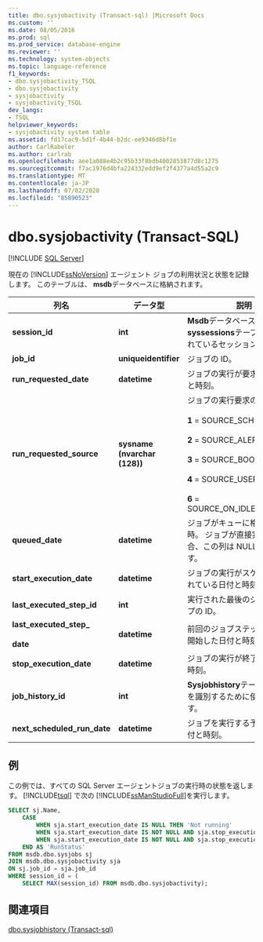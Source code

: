 ```yaml
---
title: dbo.sysjobactivity (Transact-sql) |Microsoft Docs
ms.custom: ''
ms.date: 08/05/2016
ms.prod: sql
ms.prod_service: database-engine
ms.reviewer: ''
ms.technology: system-objects
ms.topic: language-reference
f1_keywords:
- dbo.sysjobactivity_TSQL
- dbo.sysjobactivity
- sysjobactivity
- sysjobactivity_TSQL
dev_langs:
- TSQL
helpviewer_keywords:
- sysjobactivity system table
ms.assetid: fd17cac9-5d1f-4b44-b2dc-ee9346d8bf1e
author: CarlRabeler
ms.author: carlrab
ms.openlocfilehash: aee1a088e4b2c95b33f8bdb4002853877d8c1275
ms.sourcegitcommit: f7ac1976d4bfa224332edd9ef2f4377a4d55a2c9
ms.translationtype: MT
ms.contentlocale: ja-JP
ms.lasthandoff: 07/02/2020
ms.locfileid: "85890523"
---
```

# <a name="dbosysjobactivity-transact-sql"></a>dbo.sysjobactivity (Transact-SQL)
[!INCLUDE [SQL Server](../../includes/applies-to-version/sqlserver.md)]

  現在の [!INCLUDE[ssNoVersion](../../includes/ssnoversion-md.md)] エージェント ジョブの利用状況と状態を記録します。  このテーブルは、 **msdb**データベースに格納されます。
  
|列名|データ型|説明|  
|-----------------|---------------|-----------------|  
|**session_id**|**int**|**Msdb**データベースの**syssessions**テーブルに格納されているセッションの ID。|  
|**job_id**|**uniqueidentifier**|ジョブの ID。|  
|**run_requested_date**|**datetime**|ジョブの実行が要求された日付と時刻。|  
|**run_requested_source**|**sysname (nvarchar (128))**|ジョブの実行要求の発生元。<br /><br /> **1** = SOURCE_SCHEDULER<br /><br /> **2** = SOURCE_ALERTER<br /><br /> **3** = SOURCE_BOOT<br /><br /> **4** = SOURCE_USER<br /><br /> **6** = SOURCE_ON_IDLE_SCHEDULE|  
|**queued_date**|**datetime**|ジョブがキューに格納された日時。 ジョブが直接実行された場合、この列は NULL になります。|  
|**start_execution_date**|**datetime**|ジョブの実行がスケジュールされている日付と時刻。|  
|**last_executed_step_id**|**int**|実行された最後のジョブ ステップの ID。|  
|**last_executed_step_**<br /><br /> **date**|**datetime**|前回のジョブステップが実行を開始した日付と時刻。|  
|**stop_execution_date**|**datetime**|ジョブの実行が終了した日付と時刻。|  
|**job_history_id**|**int**|**Sysjobhistory**テーブル内の行を識別するために使用されます。|  
|**next_scheduled_run_date**|**datetime**|ジョブを実行する予定の次の日付と時刻。|  

## <a name="example"></a>例
この例では、すべての SQL Server エージェントジョブの実行時の状態を返します。  [!INCLUDE[tsql](../../includes/tsql-md.md)] で次の [!INCLUDE[ssManStudioFull](../../includes/ssmanstudiofull-md.md)]を実行します。
```sql
SELECT sj.Name, 
    CASE
        WHEN sja.start_execution_date IS NULL THEN 'Not running'
        WHEN sja.start_execution_date IS NOT NULL AND sja.stop_execution_date IS NULL THEN 'Running'
        WHEN sja.start_execution_date IS NOT NULL AND sja.stop_execution_date IS NOT NULL THEN 'Not running'
    END AS 'RunStatus'
FROM msdb.dbo.sysjobs sj
JOIN msdb.dbo.sysjobactivity sja
ON sj.job_id = sja.job_id
WHERE session_id = (
    SELECT MAX(session_id) FROM msdb.dbo.sysjobactivity); 
```
  
## <a name="see-also"></a>関連項目  
 [dbo.sysjobhistory &#40;Transact-sql&#41;](../../relational-databases/system-tables/dbo-sysjobhistory-transact-sql.md)  
  
  

